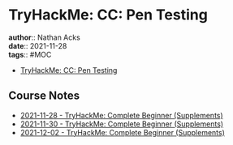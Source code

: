 # TryHackMe: CC: Pen Testing

**author**:: Nathan Acks  
**date**:: 2021-11-28  
**tags**:: #MOC

* [TryHackMe: CC: Pen Testing](https://tryhackme.com/room/ccpentesting)

## Course Notes

* [2021-11-28 - TryHackMe: Complete Beginner (Supplements)](../log/2021-11-28-tryhackme-complete-beginner-supplements.md)
* [2021-11-30 - TryHackMe: Complete Beginner (Supplements)](../log/2021-11-30-tryhackme-complete-beginner-supplements.md)
* [2021-12-02 - TryHackMe: Complete Beginner (Supplements)](../log/2021-12-02-tryhackme-complete-beginner-supplements.md)
